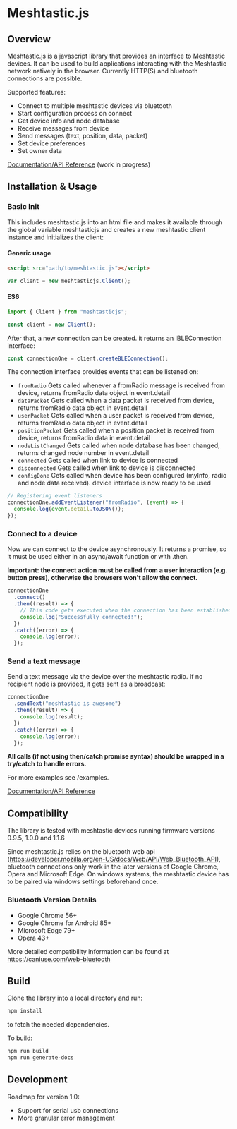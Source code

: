 # Meshtastic.js

## Overview

Meshtastic.js is a javascript library that provides an interface to Meshtastic devices. It can be used to build applications interacting with the Meshtastic network natively in the browser. Currently HTTP(S) and bluetooth connections are possible.

Supported features:

- Connect to multiple meshtastic devices via bluetooth
- Start configuration process on connect
- Get device info and node database
- Receive messages from device
- Send messages (text, position, data, packet)
- Set device preferences
- Set owner data

[Documentation/API Reference](https://meshtastic.github.io/meshtastic.js) (work in progress)

## Installation & Usage

### Basic Init

This includes meshtastic.js into an html file and makes it available through the global variable meshtasticjs and creates a new meshtastic client instance and initializes the client:

#### Generic usage

```html
<script src="path/to/meshtastic.js"></script>
```

```javascript
var client = new meshtasticjs.Client();
```

#### ES6

```typescript
import { Client } from "meshtasticjs";

const client = new Client();
```

After that, a new connection can be created. it returns an IBLEConnection interface:

```javascript
const connectionOne = client.createBLEConnection();
```

The connection interface provides events that can be listened on:

- `fromRadio` Gets called whenever a fromRadio message is received from device, returns fromRadio data object in event.detail
- `dataPacket` Gets called when a data packet is received from device, returns fromRadio data object in event.detail
- `userPacket` Gets called when a user packet is received from device, returns fromRadio data object in event.detail
- `positionPacket` Gets called when a position packet is received from device, returns fromRadio data in event.detail
- `nodeListChanged` Gets called when node database has been changed, returns changed node number in event.detail
- `connected` Gets called when link to device is connected
- `disconnected` Gets called when link to device is disconnected
- `configDone` Gets called when device has been configured (myInfo, radio and node data received). device interface is now ready to be used

```typescript
// Registering event listeners
connectionOne.addEventListener("fromRadio", (event) => {
  console.log(event.detail.toJSON());
});
```

### Connect to a device

Now we can connect to the device asynchronously. It returns a promise, so it must be used either in an async/await function or with .then.

**Important: the connect action must be called from a user interaction (e.g. button press), otherwise the browsers won't allow the connect.**

```typescript
connectionOne
  .connect()
  .then((result) => {
    // This code gets executed when the connection has been established
    console.log("Successfully connected!");
  })
  .catch((error) => {
    console.log(error);
  });
```

### Send a text message

Send a text message via the device over the meshtastic radio. If no recipient node is provided, it gets sent as a broadcast:

```typescript
connectionOne
  .sendText("meshtastic is awesome")
  .then((result) => {
    console.log(result);
  })
  .catch((error) => {
    console.log(error);
  });
```

**All calls (if not using then/catch promise syntax) should be wrapped in a try/catch to handle errors.**

For more examples see /examples.

[Documentation/API Reference](https://meshtastic.github.io/meshtastic.js)

## Compatibility

The library is tested with meshtastic devices running firmware versions 0.9.5, 1.0.0 and 1.1.6

Since meshtastic.js relies on the bluetooth web api (<https://developer.mozilla.org/en-US/docs/Web/API/Web_Bluetooth_API>), bluetooth connections only work in the later versions of Google Chrome, Opera and Microsoft Edge. On windows systems, the meshtastic device has to be paired via windows settings beforehand once.

### Bluetooth Version Details

- Google Chrome 56+
- Google Chrome for Android 85+
- Microsoft Edge 79+
- Opera 43+

More detailed compatibility information can be found at <https://caniuse.com/web-bluetooth>

## Build

Clone the library into a local directory and run:

```bash
npm install
```

to fetch the needed dependencies.

To build:

```bash
npm run build
npm run generate-docs
```

## Development

Roadmap for version 1.0:

- Support for serial usb connections
- More granular error management
